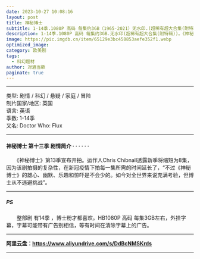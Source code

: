 ```yaml
---
date: 2023-10-27 10:08:16
layout: post
title: 神秘博士
subtitle: 1-14季.1080P 高码 每集约3GB（1965-2021）无水印.(超稀有超大合集(附特辑))
description: 1-14季.1080P 高码 每集约3GB.无水印(超稀有超大合集(附特辑))。《神秘博士》第14季宣布开拍。运作人Chris Chibnall透露新季将缩短为8集，因为该剧拍摄的复杂性，在新冠疫情下拍每一集所需的时间延长了，“不过《神秘博士》的雄心、幽默、乐趣和惊吓是不会少的...
image: https://pic.imgdb.cn/item/65129e3bc458853aefe352f1.webp
optimized_image: 
category: 欧美剧
tags:
  - 科幻题材
author: 对酒当歌
paginate: true
---
```


---

类型: 剧情 / 科幻 / 悬疑 / 家庭 / 冒险  
制片国家/地区: 英国  
语言: 英语  
季数: 1-14季  
又名: Doctor Who: Flux  

---

#### 神秘博士 第十三季 剧情简介 · · · · · ·

　　《神秘博士》第13季宣布开拍。运作人Chris Chibnall透露新季将缩短为8集，因为该剧拍摄的复杂性，在新冠疫情下拍每一集所需的时间延长了，“不过《神秘博士》的雄心、幽默、乐趣和惊吓是不会少的。如今对全世界来说充满考验，但博士从不逃避挑战”。

---

##### PS

　　整部剧 有14季 ，博士粉才都喜欢。HB1080P 高码 每集3GB左右，外挂字幕，字幕可能带有广告别相信，等有时间在清除字幕上的广告。

---

**阿里云盘：<https://www.aliyundrive.com/s/DdBcNMSKrds>**

---
